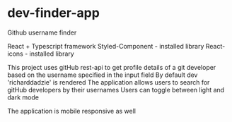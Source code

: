 # dev-finder-app
Github username finder

React + Typescript framework 
Styled-Component - installed library 
React-icons - installed library

This project uses gitHub rest-api to get profile details of a git developer based on the username specified in the input field
By default dev 'richarddadzie' is rendered
The application allows users to search for gitHub developers by their usernames
Users can toggle between light and dark mode 

The application is mobile responsive as well
